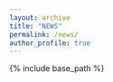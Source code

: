 ```yaml
---
layout: archive
title: "NEWS"
permalink: /news/
author_profile: true
---
```


{% include base_path %}